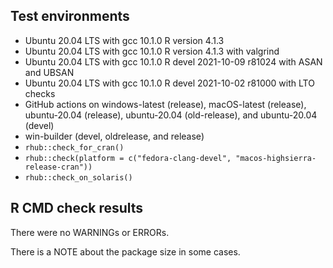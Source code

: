 ## Test environments
* Ubuntu 20.04 LTS with gcc 10.1.0
  R version 4.1.3
* Ubuntu 20.04 LTS with gcc 10.1.0
  R version 4.1.3 with valgrind
* Ubuntu 20.04 LTS with gcc 10.1.0
  R devel 2021-10-09 r81024 with ASAN and UBSAN
* Ubuntu 20.04 LTS with gcc 10.1.0
  R devel 2021-10-02 r81000 with LTO checks
* GitHub actions on windows-latest (release), macOS-latest (release), 
  ubuntu-20.04 (release), ubuntu-20.04 (old-release), and ubuntu-20.04 (devel)
* win-builder (devel, oldrelease, and release)
* `rhub::check_for_cran()`
* `rhub::check(platform = c("fedora-clang-devel", "macos-highsierra-release-cran"))`
* `rhub::check_on_solaris()`
  
## R CMD check results
There were no WARNINGs or ERRORs.

There is a NOTE about the package size in some cases.
